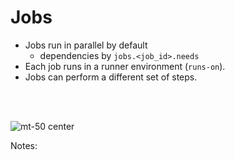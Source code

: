 <!-- .slide: class="with-code" -->
# Jobs

* Jobs run in parallel by default
  * dependencies by `jobs.<job_id>.needs`
* Each job runs in a runner environment (`runs-on`).
* Jobs can perform a different set of steps.

<br/>
<br/>

![mt-50 center](./assets/images/job_graph.png)

Notes:

